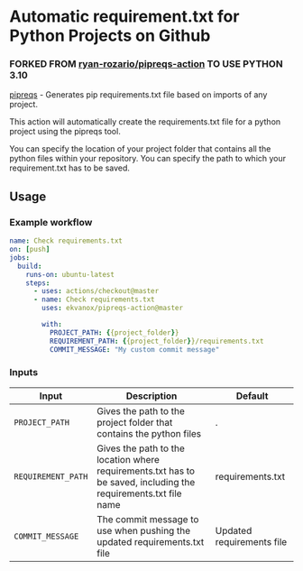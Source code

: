 # Automatic requirement.txt for Python Projects on Github

### **FORKED FROM [ryan-rozario/pipreqs-action](https://github.com/ryan-rozario/pipreqs-action) TO USE PYTHON 3.10**

[pipreqs](https://github.com/bndr/pipreqs) - Generates pip requirements.txt file based on imports of any project.

This action will automatically create the requirements.txt file for a python project using the pipreqs tool.

You can specify the location of your project folder that contains all the python files within your repository.
You can specify the path to which your requirement.txt has to be saved.

## Usage

### Example workflow

```yaml
name: Check requirements.txt
on: [push]
jobs:
  build:
    runs-on: ubuntu-latest
    steps:
      - uses: actions/checkout@master
      - name: Check requirements.txt
        uses: ekvanox/pipreqs-action@master

        with:
          PROJECT_PATH: {{project_folder}}
          REQUIREMENT_PATH: {{project_folder}}/requirements.txt
          COMMIT_MESSAGE: "My custom commit message"
```

### Inputs

| Input                                             | Description                                        |Default                                        |
|------------------------------------------------------|-----------------------------------------------|-----------------------------------------------|
| `PROJECT_PATH`  | Gives the path to the project folder that contains the python files    |  .
| `REQUIREMENT_PATH`  | Gives the path to the location where requirements.txt has to be saved, including the requirements.txt file name    | requirements.txt|
| `COMMIT_MESSAGE`  | The commit message to use when pushing the updated requirements.txt file | Updated requirements file |
